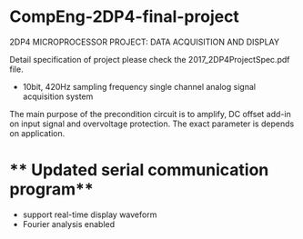 # CompEng-2DP4-final-project
2DP4 MICROPROCESSOR PROJECT: DATA ACQUISITION AND DISPLAY

Detail specification of project please check the 2017_2DP4ProjectSpec.pdf file.

* 10bit, 420Hz sampling frequency single channel analog signal acquisition system

 The main purpose of the precondition circuit is to amplify, DC offset add-in on input signal and overvoltage protection. The exact parameter is depends on application.

# ** Updated serial communication program**
* support real-time display waveform
* Fourier analysis enabled
